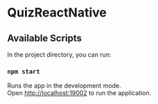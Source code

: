 # QuizReactNative

## Available Scripts

In the project directory, you can run:

### `npm start`

Runs the app in the development mode.\
Open [http://localhost:19002](http://localhost:19002) to run the application.
